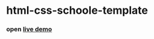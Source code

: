 # html-css-schoole-template


### open [live demo](https://dev-ibrahim2019.github.io/school-website-front/)
